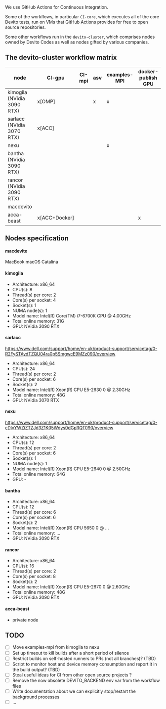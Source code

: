 We use GitHub Actions for Continuous Integration.

Some of the workflows, in particular `CI-core`, which executes all of the core Devito tests, run on VMs that GitHub Actions provides for free to open source repositories.

Some other workflows run in the `devito-cluster`, which comprises nodes owned by Devito Codes as well as nodes gifted by various companies.

## The devito-cluster workflow matrix

node                           |     CI-gpu     |  CI-mpi  | asv  | examples-MPI | docker-publish GPU  |
------------------------------ | -------------- | -------- | ---- | ------------ | ------------------- |
kimogila   (NVidia 3090 RTX)   |     x[OMP]     |          |  x   |      x       |                     |
sarlacc    (NVidia 3070 RTX)   |     x[ACC]     |          |      |              |                     |
nexu                           |                |          |      |      x       |                     |
bantha     (NVidia 3090 RTX)   |                |          |      |              |                     |
rancor     (NVidia 3090 RTX)   |                |          |      |              |                     |
macdevito                      |                |          |      |              |                     |
acca-beast                     |  x[ACC+Docker] |          |      |              |          x          |

## Nodes specification

#### macdevito
MacBook
macOS Catalina

#### kimogila

* Architecture:                    x86_64
* CPU(s):                          8
* Thread(s) per core:              2
* Core(s) per socket:              4
* Socket(s):                       1
* NUMA node(s):                    1
* Model name:                      Intel(R) Core(TM) i7-6700K CPU @ 4.00GHz
* Total online memory:             31G
* GPU:                             NVidia 3090 RTX

#### sarlacc
https://www.dell.com/support/home/en-uk/product-support/servicetag/0-R2FySTAydTZQU04ra0p5SmgwcE9MZz090/overview

* Architecture:                    x86_64
* CPU(s):                          24
* Thread(s) per core:              2
* Core(s) per socket:              6
* Socket(s):                       2
* Model name:                      Intel(R) Xeon(R) CPU E5-2630 0 @ 2.30GHz
* Total online memory:             48G
* GPU:                             NVidia 3070 RTX

#### nexu
https://www.dell.com/support/home/en-uk/product-support/servicetag/0-cDlvYWZiZTZJd3Z1K05Wdys0dGpRQT090/overview

* Architecture:                    x86_64
* CPU(s):                          12
* Thread(s) per core:              2
* Core(s) per socket:              6
* Socket(s):                       1
* NUMA node(s):                    1
* Model name:                      Intel(R) Xeon(R) CPU E5-2640 0 @ 2.50GHz
* Total online memory:             64G
* GPU: -

#### bantha

* Architecture:                    x86_64
* CPU(s):                          12
* Thread(s) per core:              6
* Core(s) per socket:              6
* Socket(s):                       2
* Model name:                      Intel(R) Xeon(R) CPU 5650 0 @ ...
* Total online memory:             ...
* GPU:                             NVidia 3090 RTX

#### rancor

* Architecture:                    x86_64
* CPU(s):                          16
* Thread(s) per core:              2
* Core(s) per socket:              8
* Socket(s):                       2
* Model name:                      Intel(R) Xeon(R) CPU E5-2670 0 @ 2.60GHz
* Total online memory:             48G
* GPU:                             NVidia 3090 RTX

#### acca-beast

* private node


## TODO

* [ ] Move examples-mpi from kimogila to nexu
* [ ] Set up timeout to kill builds after a short period of silence
* [ ] Restrict builds on self-hosted runners to PRs (not all branches)? (TBD)
* [ ] Script to monitor host and device memory consumption and report it in the build output? (TBD)
* [ ] Steal useful ideas for CI from other open source projects ?
* [ ] Remove the now obsolete DEVITO_BACKEND env var from the workflow files
* [ ] Write documentation about we can explicitly stop/restart the background processes
* [ ] ...